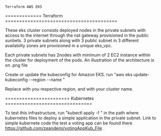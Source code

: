 
                                                                        Terraform AWS EKS
============= Terraform ========================================

These eks cluster consists deployed nodes in the private subnets with access to the internet through the nat gateway provisioned in the public sunbets. 3 private subnets along with 3 public subnet in 3 different availabilty zones are provisioned in a unique eks_vpc. 

Each private subnets has 2nodes with minimum of 2 EC2 instance within the cluster for deployment of the pods. An illustration of the architecture is on .png file

Create or update the kubeconfig for Amazon EKS. run "aws eks update-kubeconfig --region <region-code> --name <cluster-name>"

Replace <region-code> with you respective region, and <cluster-name> with your cluster name.

======================= Kubernetes ===============================

To test this infrastructure, run "kubectl apply -f " in the path where kubernetes files to deploy a simple application in the private subnet. Link to simple kubernete code the test a voting app can be found there  https://github.com/zeandemi/votingAppKub_File .
